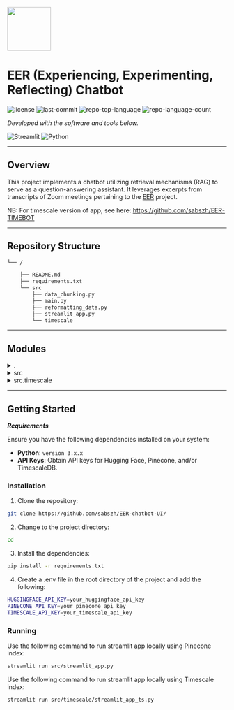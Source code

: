 <p align="left">
  <img src="https://static.vecteezy.com/system/resources/previews/024/673/126/original/question-answer-chat-document-paper-with-ai-artificial-intelligence-chat-bot-3d-render-icon-illustration-design-png.png" width="100" />
  <h1 align="left">EER (Experiencing, Experimenting, Reflecting) Chatbot</h1>
</p>

<p align="left">
    <img src="https://img.shields.io/github/license/sabszh/EER-chatbot-UI?style=flat&color=0080ff" alt="license">
    <img src="https://img.shields.io/github/last-commit/sabszh/EER-chatbot-UI?style=flat&logo=git&logoColor=white&color=0080ff" alt="last-commit">
    <img src="https://img.shields.io/github/languages/top/sabszh/EER-chatbot-UI?style=flat&color=0080ff" alt="repo-top-language">
    <img src="https://img.shields.io/github/languages/count/sabszh/EER-chatbot-UI?style=flat&color=0080ff" alt="repo-language-count">
<p>
<p align="left">
		<em>Developed with the software and tools below.</em>
</p>
<p align="left">
	<img src="https://img.shields.io/badge/Streamlit-FF4B4B.svg?style=flat&logo=Streamlit&logoColor=white" alt="Streamlit">
	<img src="https://img.shields.io/badge/Python-3776AB.svg?style=flat&logo=Python&logoColor=white" alt="Python">
</p>
<hr>

##  Overview

This project implements a chatbot utilizing retrieval mechanisms (RAG) to serve as a question-answering assistant. It leverages excerpts from transcripts of Zoom meetings pertaining to the [EER](https://www.eer.info/) project.

NB: For timescale version of app, see here: https://github.com/sabszh/EER-TIMEBOT

---

##  Repository Structure

```sh
└── /

    ├── README.md
    ├── requirements.txt
    └── src
        ├── data_chunking.py
        ├── main.py
        ├── reformatting_data.py
        ├── streamlit_app.py
        └── timescale
```

---

##  Modules

<details closed><summary>.</summary>

| File                                                                                      | Summary                                                                                                                                                                                        |
| ---                                                                                       | ---                                                                                                                                                                                            |
| [requirements.txt](https://github.com/sabszh/EER-chatbot-UI/blob/master/requirements.txt) | This `requirements.txt` ensures the application's compatibility and functionality by defining necessary Python packages for the data processing and web application modules of the repository. |                                 |

</details>

<details closed><summary>src</summary>

| File                                                                                                  | Summary                                                                                                                                                                                                          |
| ---                                                                                                   | ---                                                                                                                                                                                                              |
| [main.py](https://github.com/sabszh/EER-chatbot-UI/blob/master/src/main.py)                           | The `main.py` within this repository sets up a chatbot leveraging Pinecone index and HuggingFace embeddings for document search, with custom prompt templates for the EER Project's inquiries. |
| [streamlit_app.py](https://github.com/sabszh/EER-chatbot-UI/blob/master/src/streamlit_app.py)         | Core interface of the chatbot, allowing user to select AI models and adjust interaction parameters within a Streamlit-based web app.                                                                               |
| [reformatting_data.py](https://github.com/sabszh/EER-chatbot-UI/blob/master/src/reformatting_data.py) | The script `reformatting_data.py` within the repo transforms raw transcript files into a structured CSV format, handling various timestamp styles and creating a standardized naming and storage schema.         |
| [data_chunking.py](https://github.com/sabszh/EER-chatbot-UI/blob/master/src/data_chunking.py)         | The data_chunking.py module is responsible for extracting and preparing text data from various document types within a document processing pipeline.                                                             |

</details>

<details closed><summary>src.timescale</summary>

| File                                                                                                          | Summary                                                                                                                                                                                                        |
| ---                                                                                                           | ---                                                                                                                                                                                                            |
| [main_ts.py](https://github.com/sabszh/EER-chatbot-UI/blob/master/src/timescale/main_ts.py)                   | This component interfaces with the TimescaleDB and Hugging Face services, primarily handling embeddings and document loading for the data processing pipeline.                                                 |
| [streamlit_app_ts.py](https://github.com/sabszh/EER-chatbot-UI/blob/master/src/timescale/streamlit_app_ts.py) | This snippet initializes a Streamlit app providing interface for a chatbot, with timescale data interaction. |
| [data_chunking_ts.py](https://github.com/sabszh/EER-chatbot-UI/blob/master/src/timescale/data_chunking_ts.py) | The `data_chunking_ts.py` script within the Timescale module handles text data ingestion from CSV files, with UUIDs based on timestamps, and then chunks the data for further processing.       |

</details>

---

##  Getting Started

***Requirements***

Ensure you have the following dependencies installed on your system:

* **Python**: `version 3.x.x`
* **API Keys**: Obtain API keys for Hugging Face, Pinecone, and/or TimescaleDB.

###  Installation

1. Clone the  repository:

```sh
git clone https://github.com/sabszh/EER-chatbot-UI/
```

2. Change to the project directory:

```sh
cd 
```

3. Install the dependencies:

```sh
pip install -r requirements.txt
```

4. Create a .env file in the root directory of the project and add the following:

```sh
HUGGINGFACE_API_KEY=your_huggingface_api_key
PINECONE_API_KEY=your_pinecone_api_key
TIMESCALE_API_KEY=your_timescale_api_key
```

###  Running 

Use the following command to run streamlit app locally using Pinecone index:

```sh
streamlit run src/streamlit_app.py
```

Use the following command to run streamlit app locally using Timescale index:

```sh
streamlit run src/timescale/streamlit_app_ts.py
```
